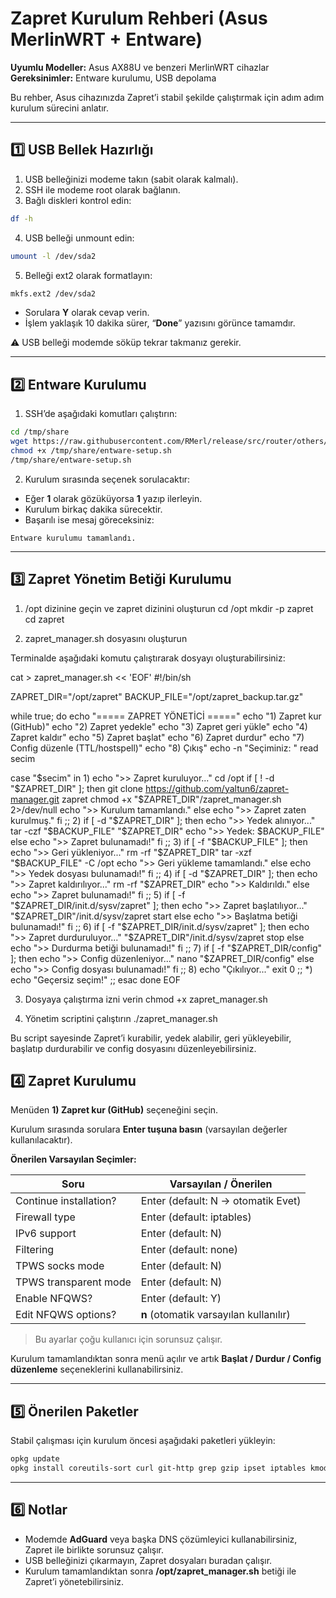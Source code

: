 # Zapret Kurulum Rehberi (Asus MerlinWRT + Entware)

**Uyumlu Modeller:** Asus AX88U ve benzeri MerlinWRT cihazlar
**Gereksinimler:** Entware kurulumu, USB depolama

Bu rehber, Asus cihazınızda Zapret’i stabil şekilde çalıştırmak için adım adım kurulum sürecini anlatır.

---

## 1️⃣ USB Bellek Hazırlığı

1. USB belleğinizi modeme takın (sabit olarak kalmalı).
2. SSH ile modeme root olarak bağlanın.
3. Bağlı diskleri kontrol edin:

```sh
df -h
```

4. USB belleği unmount edin:

```sh
umount -l /dev/sda2
```

5. Belleği ext2 olarak formatlayın:

```sh
mkfs.ext2 /dev/sda2
```

* Sorulara **Y** olarak cevap verin.
* İşlem yaklaşık 10 dakika sürer, “**Done**” yazısını görünce tamamdır.

⚠️ USB belleği modemde söküp tekrar takmanız gerekir.

---

## 2️⃣ Entware Kurulumu

1. SSH’de aşağıdaki komutları çalıştırın:

```sh
cd /tmp/share
wget https://raw.githubusercontent.com/RMerl/release/src/router/others/entware-setup.sh
chmod +x /tmp/share/entware-setup.sh
/tmp/share/entware-setup.sh
```

2. Kurulum sırasında seçenek sorulacaktır:

* Eğer **1** olarak gözüküyorsa **1** yazıp ilerleyin.
* Kurulum birkaç dakika sürecektir.
* Başarılı ise mesaj göreceksiniz:

```
Entware kurulumu tamamlandı.
```

---

## 3️⃣ Zapret Yönetim Betiği Kurulumu

1. /opt dizinine geçin ve zapret dizinini oluşturun
cd /opt
mkdir -p zapret
cd zapret

2. zapret_manager.sh dosyasını oluşturun

Terminalde aşağıdaki komutu çalıştırarak dosyayı oluşturabilirsiniz:

cat > zapret_manager.sh << 'EOF'
#!/bin/sh

ZAPRET_DIR="/opt/zapret"
BACKUP_FILE="/opt/zapret_backup.tar.gz"

while true; do
  echo "===== ZAPRET YÖNETİCİ ====="
  echo "1) Zapret kur (GitHub)"
  echo "2) Zapret yedekle"
  echo "3) Zapret geri yükle"
  echo "4) Zapret kaldır"
  echo "5) Zapret başlat"
  echo "6) Zapret durdur"
  echo "7) Config düzenle (TTL/hostspell)"
  echo "8) Çıkış"
  echo -n "Seçiminiz: "
  read secim

  case "$secim" in
    1)
      echo ">> Zapret kuruluyor..."
      cd /opt
      if [ ! -d "$ZAPRET_DIR" ]; then
        git clone https://github.com/yaltun6/zapret-manager.git zapret
        chmod +x "$ZAPRET_DIR"/zapret_manager.sh 2>/dev/null
        echo ">> Kurulum tamamlandı."
      else
        echo ">> Zapret zaten kurulmuş."
      fi
      ;;
    2)
      if [ -d "$ZAPRET_DIR" ]; then
        echo ">> Yedek alınıyor..."
        tar -czf "$BACKUP_FILE" "$ZAPRET_DIR"
        echo ">> Yedek: $BACKUP_FILE"
      else
        echo ">> Zapret bulunamadı!"
      fi
      ;;
    3)
      if [ -f "$BACKUP_FILE" ]; then
        echo ">> Geri yükleniyor..."
        rm -rf "$ZAPRET_DIR"
        tar -xzf "$BACKUP_FILE" -C /opt
        echo ">> Geri yükleme tamamlandı."
      else
        echo ">> Yedek dosyası bulunamadı!"
      fi
      ;;
    4)
      if [ -d "$ZAPRET_DIR" ]; then
        echo ">> Zapret kaldırılıyor..."
        rm -rf "$ZAPRET_DIR"
        echo ">> Kaldırıldı."
      else
        echo ">> Zapret bulunamadı!"
      fi
      ;;
    5)
      if [ -f "$ZAPRET_DIR/init.d/sysv/zapret" ]; then
        echo ">> Zapret başlatılıyor..."
        "$ZAPRET_DIR"/init.d/sysv/zapret start
      else
        echo ">> Başlatma betiği bulunamadı!"
      fi
      ;;
    6)
      if [ -f "$ZAPRET_DIR/init.d/sysv/zapret" ]; then
        echo ">> Zapret durduruluyor..."
        "$ZAPRET_DIR"/init.d/sysv/zapret stop
      else
        echo ">> Durdurma betiği bulunamadı!"
      fi
      ;;
    7)
      if [ -f "$ZAPRET_DIR/config" ]; then
        echo ">> Config düzenleniyor..."
        nano "$ZAPRET_DIR/config"
      else
        echo ">> Config dosyası bulunamadı!"
      fi
      ;;
    8)
      echo "Çıkılıyor..."
      exit 0
      ;;
    *)
      echo "Geçersiz seçim!"
      ;;
  esac
done
EOF

3. Dosyaya çalıştırma izni verin
chmod +x zapret_manager.sh

4. Yönetim scriptini çalıştırın
./zapret_manager.sh


Bu script sayesinde Zapret’i kurabilir, yedek alabilir, geri yükleyebilir, başlatıp durdurabilir ve config dosyasını düzenleyebilirsiniz.

## 4️⃣ Zapret Kurulumu

Menüden **1) Zapret kur (GitHub)** seçeneğini seçin.

Kurulum sırasında sorulara **Enter tuşuna basın** (varsayılan değerler kullanılacaktır).

**Önerilen Varsayılan Seçimler:**

| Soru                   | Varsayılan / Önerilen                  |
| ---------------------- | -------------------------------------- |
| Continue installation? | Enter (default: N → otomatik Evet)     |
| Firewall type          | Enter (default: iptables)              |
| IPv6 support           | Enter (default: N)                     |
| Filtering              | Enter (default: none)                  |
| TPWS socks mode        | Enter (default: N)                     |
| TPWS transparent mode  | Enter (default: N)                     |
| Enable NFQWS?          | Enter (default: Y)                     |
| Edit NFQWS options?    | **n** (otomatik varsayılan kullanılır) |

> Bu ayarlar çoğu kullanıcı için sorunsuz çalışır.

Kurulum tamamlandıktan sonra menü açılır ve artık **Başlat / Durdur / Config düzenleme** seçeneklerini kullanabilirsiniz.

---

## 5️⃣ Önerilen Paketler

Stabil çalışması için kurulum öncesi aşağıdaki paketleri yükleyin:

```sh
opkg update
opkg install coreutils-sort curl git-http grep gzip ipset iptables kmod_ndms nano xtables-addons_legacy nmap nmap-ssl netcat procps-ng-sysctl procps-ng-pgrep gcc make libpcap libpcap-dev
```

---

## 6️⃣ Notlar

* Modemde **AdGuard** veya başka DNS çözümleyici kullanabilirsiniz, Zapret ile birlikte sorunsuz çalışır.
* USB belleğinizi çıkarmayın, Zapret dosyaları buradan çalışır.
* Kurulum tamamlandıktan sonra **/opt/zapret\_manager.sh** betiği ile Zapret’i yönetebilirsiniz.

